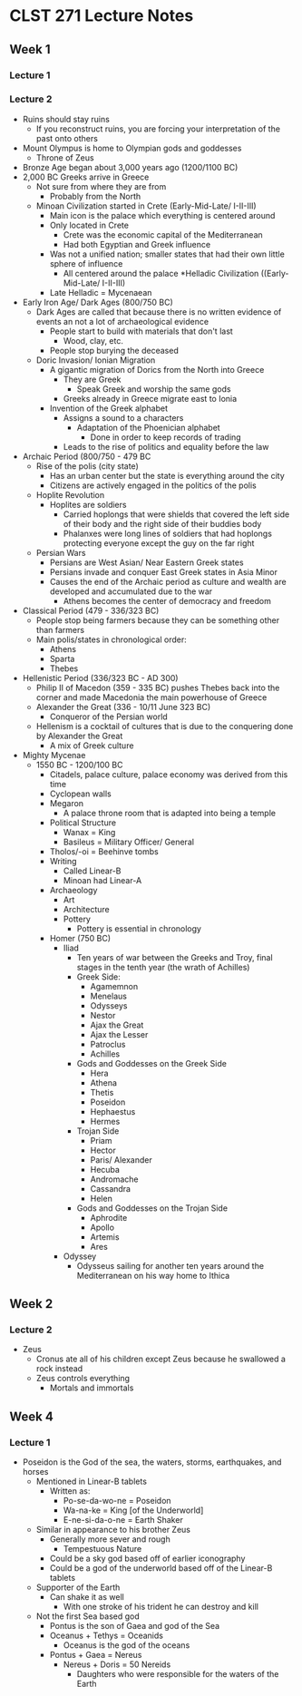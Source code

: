 # CLST 271 Lecture Notes

## Week 1

### Lecture 1

### Lecture 2
* Ruins should stay ruins
	* If you reconstruct ruins, you are forcing your interpretation of the past onto others
* Mount Olympus is home to Olympian gods and goddesses
	* Throne of Zeus
* Bronze Age began about 3,000 years ago (1200/1100 BC)
* 2,000 BC Greeks arrive in Greece
	* Not sure from where they are from
		* Probably from the North
	* Minoan Civilization started in Crete (Early-Mid-Late/ I-II-III)
		* Main icon is the palace which everything is centered around
		* Only located in Crete
			* Crete was the economic capital of the Mediterranean
			* Had both Egyptian and Greek influence
		* Was not a unified nation; smaller states that had their own little sphere of influence
			* All centered around the palace
	*Helladic Civilization ((Early-Mid-Late/ I-II-III)
		* Late Helladic = Mycenaean
* Early Iron Age/ Dark Ages (800/750 BC)
	* Dark Ages are called that because there is no written evidence of events an not a lot of archaeological evidence
		* People start to build with materials that don't last
			* Wood, clay, etc.
		* People stop burying the deceased
	* Doric Invasion/ Ionian Migration
		* A gigantic migration of Dorics from the North into Greece
			* They are Greek
				* Speak Greek and worship the same gods
			* Greeks already in Greece migrate east to Ionia
		* Invention of the Greek alphabet
			* Assigns a sound to a characters
				* Adaptation of the Phoenician alphabet
					* Done in order to keep records of trading
			* Leads to the rise of politics and equality before the law
* Archaic Period (800/750 - 479 BC 
	* Rise of the polis (city state)
		* Has an urban center but the state is everything around the city
		* Citizens are actively engaged in the politics of the polis
	* Hoplite Revolution
		* Hoplites are soldiers
			* Carried hoplongs that were shields that covered the left side of their body and the right side of their buddies body
			* Phalanxes were long lines of soldiers that had hoplongs protecting everyone except the guy on the far right
	* Persian Wars
		* Persians are West Asian/ Near Eastern Greek states
		* Persians invade and conquer East Greek states in Asia Minor
		* Causes the end of the Archaic period as culture and wealth are developed and accumulated due to the war
			* Athens becomes the center of democracy and freedom
* Classical Period (479 - 336/323 BC)
	* People stop being farmers because they can be something other than farmers
	* Main polis/states in chronological order:
		* Athens
		* Sparta
		* Thebes
* Hellenistic Period (336/323 BC - AD 300)
	* Philip II of Macedon (359 - 335 BC) pushes Thebes back into the corner and made Macedonia the main powerhouse of Greece
	* Alexander the Great (336 - 10/11 June 323 BC)
		* Conqueror of the Persian world
	* Hellenism is a cocktail of cultures that is due to the conquering done by Alexander the Great
		* A mix of Greek culture
* Mighty Mycenae
	* 1550 BC - 1200/100 BC
		* Citadels, palace culture, palace economy was derived from this time
		* Cyclopean walls
		* Megaron
			* A palace throne room that is adapted into being a temple
		* Political Structure
			* Wanax = King
			* Basileus = Military Officer/ General
		* Tholos/-oi = Beehinve tombs
		* Writing
			* Called Linear-B
			* Minoan had Linear-A 
		* Archaeology
			* Art
			* Architecture
			* Pottery
				* Pottery is essential in chronology
		* Homer (750 BC)
			* Iliad
				* Ten years of war between the Greeks and Troy, final stages in the tenth year (the wrath of Achilles)
				* Greek Side:
					* Agamemnon
					* Menelaus
					* Odysseys
					* Nestor
					* Ajax the Great
					* Ajax the Lesser
					* Patroclus
					* Achilles
				* Gods and Goddesses on the Greek Side
					* Hera
					* Athena
					* Thetis
					* Poseidon
					* Hephaestus
					* Hermes
				* Trojan Side
					* Priam
					* Hector
					* Paris/ Alexander
					* Hecuba
					* Andromache
					* Cassandra
					* Helen
				* Gods and Goddesses on the Trojan Side
					* Aphrodite
					* Apollo
					* Artemis
					* Ares
			* Odyssey
				* Odysseus sailing for another ten years around the Mediterranean on his way home to Ithica


## Week 2

### Lecture 2
* Zeus
	* Cronus ate all of his children except Zeus because he swallowed a rock instead
	* Zeus controls everything
		* Mortals and immortals

## Week 4

### Lecture 1
* Poseidon is the God of the sea, the waters, storms, earthquakes, and horses
	* Mentioned in Linear-B tablets
		* Written as:
			* Po-se-da-wo-ne = Poseidon
			* Wa-na-ke = King [of the Underworld]
			* E-ne-si-da-o-ne = Earth Shaker
	* Similar in appearance to his brother Zeus
		* Generally more sever and rough
			* Tempestuous Nature
		* Could be a sky god based off of earlier iconography
		* Could be a god of the underworld based off of the Linear-B tablets
	* Supporter of the Earth
		* Can shake it as well
			* With one stroke of his trident he can destroy and kill
	* Not the first Sea based god
		* Pontus is the son of Gaea and god of the Sea
		* Oceanus + Tethys = Oceanids
			* Oceanus is the god of the oceans
		* Pontus + Gaea = Nereus
			* Nereus + Doris = 50 Nereids
				* Daughters who were responsible for the waters of the Earth